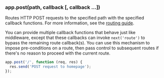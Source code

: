 <!---
 Copyright (c) 2016 StrongLoop, IBM, and Express Contributors
 License: MIT
-->

<h3 id='app.post.method'>app.post(path, callback [, callback ...])</h3>

Routes HTTP POST requests to the specified path with the specified callback functions.
For more information, see the [routing guide](/guide/routing.html).

You can provide multiple callback functions that behave just like middleware,
except that these callbacks can invoke `next('route')` to bypass the
remaining route callback(s). You can use this mechanism to impose pre-conditions on
a route, then pass control to subsequent routes if there's no reason to proceed with
the current route.

```js
app.post('/', function (req, res) {
  res.send('POST request to homepage');
});
```
